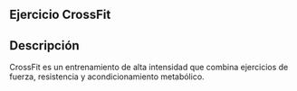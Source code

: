 ## Ejercicio CrossFit

## Descripción
CrossFit es un entrenamiento de alta intensidad que combina ejercicios de fuerza, resistencia y acondicionamiento metabólico.